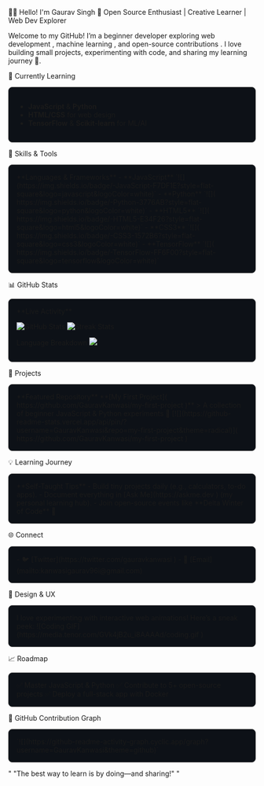 👨‍💻 Hello! I'm Gaurav Singh 👋
Open Source Enthusiast | Creative Learner | Web Dev Explorer

Welcome to my GitHub! I’m a beginner developer exploring web development , machine learning , and open-source contributions . I love building small projects, experimenting with code, and sharing my learning journey 🚀.

🌱 Currently Learning
<div style="border: 1px solid #424242; border-radius: 8px; padding: 16px; background-color: #0d1117;">
<ul>
<li><strong>JavaScript</strong> & <strong>Python</strong></li>
<li><strong>HTML/CSS</strong> for web design</li>
<li><strong>TensorFlow</strong> & <strong>Scikit-learn</strong> for ML/AI</li>
</ul>
</div>

🔧 Skills & Tools
<div style="border: 1px solid #424242; border-radius: 8px; padding: 16px; background-color: #0d1117;">
**Languages & Frameworks**
- **JavaScript** `![](https://img.shields.io/badge/-JavaScript-F7DF1E?style=flat-square&logo=javascript&logoColor=white)`
- **Python** `![]( https://img.shields.io/badge/-Python-3776AB?style=flat-square&logo=python&logoColor=white)`
- **HTML5** `![]( https://img.shields.io/badge/-HTML5-E34F26?style=flat-square&logo=html5&logoColor=white)`
- **CSS3** `![]( https://img.shields.io/badge/-CSS3-1572B6?style=flat-square&logo=css3&logoColor=white)`
- **TensorFlow** `![]( https://img.shields.io/badge/-TensorFlow-FF6F00?style=flat-square&logo=tensorflow&logoColor=white)`
</div>

📊 GitHub Stats
<div style="border: 1px solid #424242; border-radius: 8px; padding: 16px; background-color: #0d1117;">
**Live Activity**
<p align="left">
<img src=" https://github-readme-stats.vercel.app/api?username=GauravKanwasi&show_icons=true&count_private=true&theme=radical" alt="GitHub Stats" />
<img src=" https://github-readme-streak-stats.herokuapp.com/?user=GauravKanwasi&theme=radical" alt="Streak Stats" />
</p>

Language Breakdown
![]( https://github-readme-stats.vercel.app/api/top-langs/?username=GauravKanwasi&langs_count=6&layout=compact&theme=radical)

</div>

🚀 Projects
<div style="border: 1px solid #424242; border-radius: 8px; padding: 16px; background-color: #0d1117;">
**Featured Repository**
**[My First Project]( https://github.com/GauravKanwasi/my-first-project )**
> A collection of beginner JavaScript & Python experiments 📁
[![](https://github-readme-stats.vercel.app/api/pin/?username=GauravKanwasi&repo=my-first-project&theme=radical)]( https://github.com/GauravKanwasi/my-first-project )
</div>

💡 Learning Journey
<div style="border: 1px solid #424242; border-radius: 8px; padding: 16px; background-color: #0d1117;">
**Self-Taught Tips**
- Build tiny projects daily (e.g., calculators, to-do apps).
- Document everything in [Ask Me](https://askme.dev ) (my personal learning hub).
- Join open-source events like **Delta Winter of Code** 🌟
</div>

🌐 Connect
<div style="border: 1px solid #424242; border-radius: 8px; padding: 16px; background-color: #0d1117;">
- 🐦 [Twitter](https://twitter.com/gauravkanwasi )
- 📧 [Email](mailto:kanwasigaurav96i@gmail.com)
</div>

🎨 Design & UX
<div style="border: 1px solid #424242; border-radius: 8px; padding: 16px; background-color: #0d1117;">
I love experimenting with interactive web animations! Here’s a sneak peek:
![Coding GIF](https://media.tenor.com/GVk4jB2u_i8AAAAd/coding.gif )
</div>

📈 Roadmap
<div style="border: 1px solid #424242; border-radius: 8px; padding: 16px; background-color: #0d1117;">
✅ Master JavaScript & Python
✅ Contribute to 5+ open-source projects
✅ Deploy a full-stack app with Docker
</div>

📆 GitHub Contribution Graph
<div style="border: 1px solid #424242; border-radius: 8px; padding: 16px; background-color: #0d1117;">
`![](https://github-readme-activity-graph.cyclic.app/graph?username=GauravKanwasi&theme=github)`
</div>

" "The best way to learn is by doing—and sharing!" "
